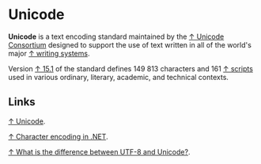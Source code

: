 # Unicode

**Unicode** is a text encoding standard maintained by the [↑ Unicode Consortium](https://en.wikipedia.org/wiki/Unicode_Consortium) designed to support the use of text written in all of the world's major [↑ writing systems](https://en.wikipedia.org/wiki/Writing_system).

Version [↑ 15.1](https://www.unicode.org/versions/Unicode15.1.0/) of the standard defines 149 813 characters and 161 [↑ scripts](https://en.wikipedia.org/wiki/Script_(Unicode)) used in various ordinary, literary, academic, and technical contexts.

## Links

[↑ Unicode](https://en.wikipedia.org/wiki/Unicode).

[↑ Character encoding in .NET](https://learn.microsoft.com/en-us/dotnet/standard/base-types/character-encoding-introduction).

[↑ What is the difference between UTF-8 and Unicode?](https://stackoverflow.com/questions/643694/what-is-the-difference-between-utf-8-and-unicode).
